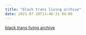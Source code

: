 ```yaml
---
title: "black trans living archive"
date: 2023-07-28T13:48:31-04:00
---
```

[black trans living archive](https://www.youtube.com/watch?v=QG7FtdlrdZU)
